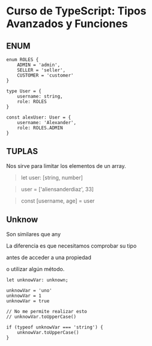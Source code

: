 # Curso de TypeScript: Tipos Avanzados y Funciones

## ENUM

	enum ROLES {
		ADMIN = 'admin',
		SELLER = 'seller',
		CUSTOMER = 'customer'
	}

	type User = {
		username: string,
		role: ROLES
	}

	const alexUser: User = {
		username: 'Alexander',
		role: ROLES.ADMIN
	}

## TUPLAS

Nos sirve para limitar los elementos de un array.

> let user: [string, number]

> user = ['aliensanderdiaz', 33]

> const [username, age] = user

## Unknow

Son similares que any

La diferencia es que necesitamos comprobar su tipo

antes de acceder a una propiedad

o utilizar algún método.

	let unknowVar: unknown;

	unknowVar = 'uno'
	unknowVar = 1
	unknowVar = true

	// No me permite realizar esto
	// unknowVar.toUpperCase()

	if (typeof unknowVar === 'string') {
		unknowVar.toUpperCase()
	}
